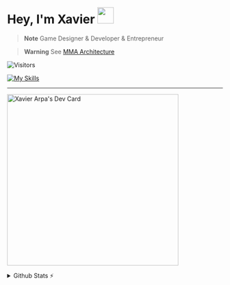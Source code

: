 # Hey, I'm Xavier <img style="width: 38px" src="https://media.giphy.com/media/hvRJCLFzcasrR4ia7z/giphy.gif">

> **Note**
> Game Designer & Developer & Entrepreneur

> **Warning**
> See [MMA Architecture](https://github.com/stars/kingdox/lists/mma-middleware-module-app)

<img alt="Visitors" src="https://komarev.com/ghpvc/?username=kingdox&style=flat&labelColor=black&logo=github&label=PROFILE+VIEWS&color=29bf12"/>

[![My Skills](https://skillicons.dev/icons?i=js,ts,angular,androidstudio,html,css,sass,vscode,unity,cs,discord,firebase,gcp,github,gitlab,visualstudio,bash,blender,dotnet,git,githubactions,md,reactivex,redux,regex)](https://skillicons.dev)
____



<a href="https://app.daily.dev/Kingdox"><img src="https://api.daily.dev/devcards/a18a4d732c2740c3b3043824189b5ad0.png?r=us0" width="400" alt="Xavier Arpa's Dev Card"/></a>


<!--
![status](https://nocache.advaith.workers.dev?url=https://img.shields.io/endpoint?url=https://dev.discordprofiles.me/api/badge/status/532766799490580481?simple=true)

![playinng](https://nocache.advaith.workers.dev?url=https://img.shields.io/endpoint?url=https://dev.discordprofiles.me/api/badge/playing/532766799490580481)

![vscode](https://nocache.advaith.workers.dev?url=https://img.shields.io/endpoint?url=https://dev.discordprofiles.me/api/badge/vscode/532766799490580481)

[![spotify](https://nocache.advaith.workers.dev?url=https://img.shields.io/endpoint?url=https://dev.discordprofiles.me/api/badge/spotify/276544649148235776)](https://dev.discordprofiles.me/openspotify/276544649148235776)
-->

<details>
  <summary>Github Stats ⚡</summary>
  
  <a href="#">![Github stats](https://github-readme-stats.vercel.app/api?username=kingdox&theme=blueberry&count_private=true&hide_border=true&line_height=20)</a>
  <a href="#">![Top Langs](https://github-readme-stats.vercel.app/api/top-langs/?username=kingdox&layout=compact&theme=blueberry&count_private=true&hide_border=true)</a>
</details>

